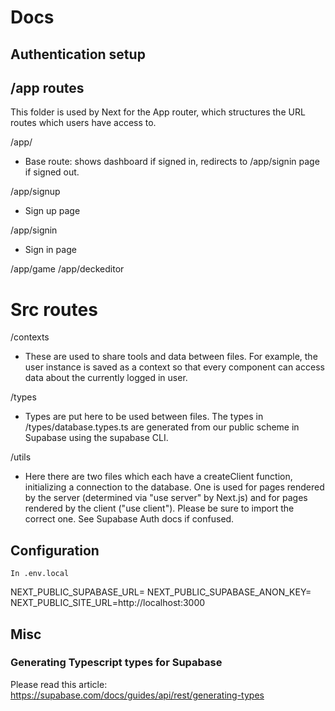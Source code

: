 # Docs

## Authentication setup

## /app routes
This folder is used by Next for the App router, which structures the URL routes which users have access to.

/app/
- Base route: shows dashboard if signed in, redirects to /app/signin page if signed out.

/app/signup
- Sign up page

/app/signin
- Sign in page

/app/game
/app/deckeditor

# Src routes

/contexts
- These are used to share tools and data between files. For example, the user instance is saved as a context so that every component can access data about the currently logged in user.

/types
- Types are put here to be used between files. The types in /types/database.types.ts are generated from our public scheme in Supabase using the supabase CLI.

/utils
- Here there are two files which each have a createClient function, initializing a connection to the database. One is used for pages rendered by the server (determined via "use server" by Next.js) and for pages rendered by the client ("use client"). Please be sure to import the correct one. See Supabase Auth docs if confused.

## Configuration
`In .env.local`

NEXT_PUBLIC_SUPABASE_URL=
NEXT_PUBLIC_SUPABASE_ANON_KEY=
NEXT_PUBLIC_SITE_URL=http://localhost:3000

## Misc
### Generating Typescript types for Supabase
Please read this article: https://supabase.com/docs/guides/api/rest/generating-types
